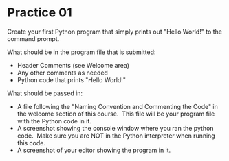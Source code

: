 # Practice 01

Create your first Python program that simply prints out "Hello World!" to the command prompt.

What should be in the program file that is submitted:

-   Header Comments (see Welcome area)
-   Any other comments as needed
-   Python code that prints "Hello World!"

What should be passed in:

-   A file following the "Naming Convention and Commenting the Code" in the welcome section of this course.  This file will be your program file with the Python code in it.
-   A screenshot showing the console window where you ran the python code.  Make sure you are NOT in the Python interpreter when running this code.
-   A screenshot of your editor showing the program in it.
